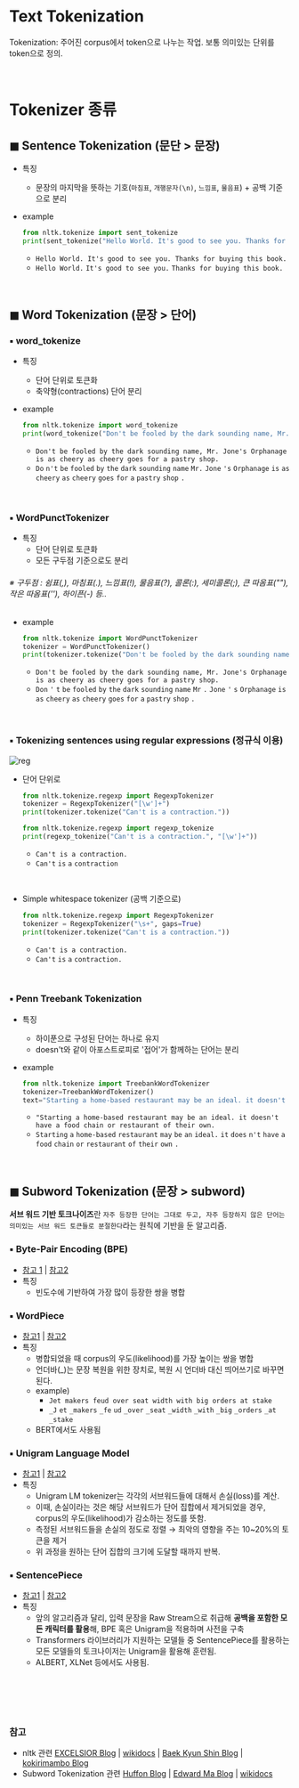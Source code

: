 # Text Tokenization
Tokenization: 주어진 corpus에서 token으로 나누는 작업. 보통 의미있는 단위를 token으로 정의.

<br>

# Tokenizer 종류
## ◼ Sentence Tokenization (문단 > 문장)
- 특징
   - 문장의 마지막을 뜻하는 기호(`마침표`, `개행문자(\n)`, `느낌표`, `물음표`) + 공백 기준으로 분리

- example 
   ```python
   from nltk.tokenize import sent_tokenize
   print(sent_tokenize("Hello World. It's good to see you. Thanks for buying this book."))
   ``` 
   
   - `Hello World. It's good to see you. Thanks for buying this book.`
   - `Hello World.` `It's good to see you.` `Thanks for buying this book.`






<br>

## ◼ Word Tokenization (문장 > 단어)


### ▪ word_tokenize 
- 특징
   - 단어 단위로 토큰화
   - 축약형(contractions) 단어 분리

- example 
   ```python
   from nltk.tokenize import word_tokenize
   print(word_tokenize("Don't be fooled by the dark sounding name, Mr. Jone's Orphanage is as cheery as cheery goes for a pastry shop."))
   ```
   
   - `Don't be fooled by the dark sounding name, Mr. Jone's Orphanage is as cheery as cheery goes for a pastry shop.`
   - `Do` `n't` `be` `fooled` `by` `the` `dark` `sounding` `name` `Mr.` `Jone` `'s` `Orphanage` `is` `as` `cheery` `as` `cheery` `goes` `for` `a` `pastry` `shop` `.`



<br>

### ▪ WordPunctTokenizer
- 특징
   - 단어 단위로 토큰화
   - 모든 구두점 기준으로도 분리
   
###### ※ 구두점 : 쉼표(,), 마침표(.), 느낌표(!), 물음표(?), 콜론(:), 세미콜론(;), 큰 따옴표(""), 작은 따옴표(''), 하이픈(-) 등..

- example 
   ```python
   from nltk.tokenize import WordPunctTokenizer
   tokenizer = WordPunctTokenizer() 
   print(tokenizer.tokenize("Don't be fooled by the dark sounding name, Mr. Jone's Orphanage is as cheery as cheery goes for a pastry shop."))
   ```

   - `Don't be fooled by the dark sounding name, Mr. Jone's Orphanage is as cheery as cheery goes for a pastry shop.`
   - `Don` `'` `t` `be` `fooled` `by` `the` `dark` `sounding` `name` `Mr` `.` `Jone` `'` `s` `Orphanage` `is` `as` `cheery` `as` `cheery` `goes` `for` `a` `pastry` `shop` `.`




<br>

### ▪ Tokenizing sentences using regular expressions (정규식 이용)
![reg](https://user-images.githubusercontent.com/42428487/99420771-f7fb0100-2940-11eb-9eb6-4a9aa4035c05.png)

- 단어 단위로

   ```python
   from nltk.tokenize.regexp import RegexpTokenizer
   tokenizer = RegexpTokenizer("[\w']+")
   print(tokenizer.tokenize("Can't is a contraction."))
   ```

   ```python
   from nltk.tokenize.regexp import regexp_tokenize 
   print(regexp_tokenize("Can't is a contraction.", "[\w']+"))
   ```
   
   - `Can't is a contraction.`
   - `Can't` `is` `a` `contraction`
 
 <br>

- Simple whitespace tokenizer (공백 기준으로)
   ```python
   from nltk.tokenize.regexp import RegexpTokenizer 
   tokenizer = RegexpTokenizer("\s+", gaps=True) 
   print(tokenizer.tokenize("Can't is a contraction."))
   ```
   - `Can't is a contraction.`
   - `Can't` `is` `a` `contraction.`

<br>

### ▪ Penn Treebank Tokenization
- 특징
   - 하이푼으로 구성된 단어는 하나로 유지
   - doesn't와 같이 아포스트로피로 '접어'가 함께하는 단어는 분리

- example 
   ```python
   from nltk.tokenize import TreebankWordTokenizer
   tokenizer=TreebankWordTokenizer()
   text="Starting a home-based restaurant may be an ideal. it doesn't have a food chain or restaurant of their own."
   ```
   - `"Starting a home-based restaurant may be an ideal. it doesn't have a food chain or restaurant of their own.`
   - `Starting` `a` `home-based` `restaurant` `may` `be` `an` `ideal.` `it` `does` `n't` `have` `a` `food` `chain` `or` `restaurant` `of` `their` `own` `.`

<br>


## ◼ Subword Tokenization (문장 > subword)
**서브 워드 기반 토크나이즈**란 `자주 등장한 단어는 그대로 두고, 자주 등장하지 않은 단어는 의미있는 서브 워드 토큰들로 분절한다`라는 원칙에 기반을 둔 알고리즘.

### ▪ Byte-Pair Encoding (BPE)
- [참고 1](https://huffon.github.io/2020/07/05/tokenizers/#byte-pair-encoding) | [참고2](https://wikidocs.net/22592#1-bpebyte-pair-encoding)
- 특징
   - 빈도수에 기반하여 가장 많이 등장한 쌍을 병합

### ▪ WordPiece
- [참고1](https://huffon.github.io/2020/07/05/tokenizers/#wordpiece) | [참고2](https://wikidocs.net/22592#1-bpebyte-pair-encoding)
- 특징
   - 병합되었을 때 corpus의 우도(likelihood)를 가장 높이는 쌍을 병합   
   - 언더바(_)는 문장 복원을 위한 장치로, 복원 시 언더바 대신 띄어쓰기로 바꾸면 된다.
   - example)
      - `Jet makers feud over seat width with big orders at stake`
      - `_J` `et` `_makers` `_fe` `ud` `_over` `_seat` `_width` `_with` `_big` `_orders` `_at` `_stake`
   - BERT에서도 사용됨

### ▪ Unigram Language Model
- [참고1](https://huffon.github.io/2020/07/05/tokenizers/#unigram) | [참고2](https://wikidocs.net/22592#4-unigram-language-model-tokenizer)
- 특징
   - Unigram LM tokenizer는 각각의 서브워드들에 대해서 손실(loss)를 계산.
   - 이때, 손실이라는 것은 해당 서브워드가 단어 집합에서 제거되었을 경우, corpus의 우도(likelihood)가 감소하는 정도를 뜻함.
   - 측정된 서브워드들을 손실의 정도로 정렬 → 최악의 영향을 주는 10~20%의 토큰을 제거
   - 위 과정을 원하는 단어 집합의 크기에 도달할 때까지 반복.

### ▪ SentencePiece
- [참고1](https://huffon.github.io/2020/07/05/tokenizers/#sentencepiece) | [참고2](https://wikidocs.net/86657)
- 특징
   - 앞의 알고리즘과 달리, 입력 문장을 Raw Stream으로 취급해 **공백을 포함한 모든 캐릭터를 활용**해, BPE 혹은 Unigram을 적용하며 사전을 구축
   - Transformers 라이브러리가 지원하는 모델들 중 SentencePiece를 활용하는 모든 모델들의 토크나이저는 Unigram을 활용해 훈련됨.
   - ALBERT, XLNet 등에서도 사용됨.

<br><br>
---

### 참고
- nltk 관련 
   [EXCELSIOR Blog](https://excelsior-cjh.tistory.com/63) | 
   [wikidocs](https://wikidocs.net/21698) | 
   [Baek Kyun Shin Blog](https://bkshin.tistory.com/entry/NLP-2-%ED%85%8D%EC%8A%A4%ED%8A%B8-%ED%86%A0%ED%81%B0%ED%99%94Text-Tokenization) | 
   [kokirimambo Blog](https://mambo-coding-note.tistory.com/240)
- Subword Tokenization 관련
   [Huffon Blog](https://huffon.github.io/2020/07/05/tokenizers/) | 
   [Edward Ma Blog](https://medium.com/@makcedward/how-subword-helps-on-your-nlp-model-83dd1b836f46) | 
   [wikidocs](https://wikidocs.net/22592)
